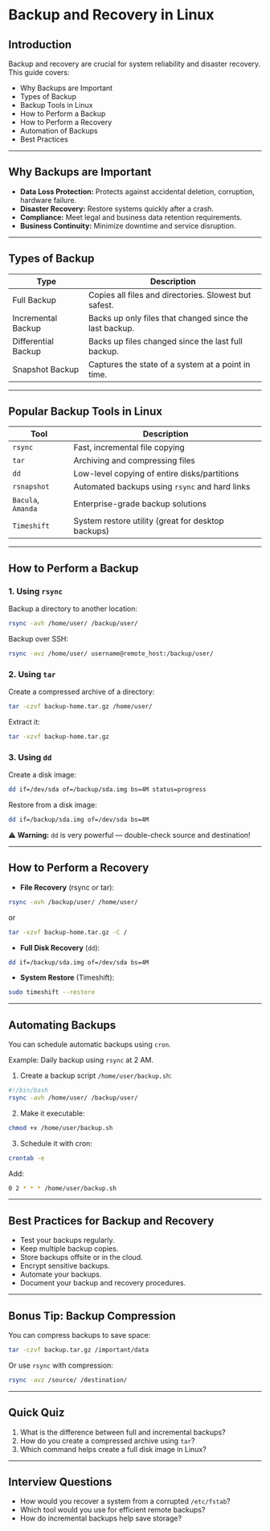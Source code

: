 # Backup and Recovery in Linux

## Introduction

Backup and recovery are crucial for system reliability and disaster recovery.  
This guide covers:

- Why Backups are Important
- Types of Backup
- Backup Tools in Linux
- How to Perform a Backup
- How to Perform a Recovery
- Automation of Backups
- Best Practices

---

## Why Backups are Important

- **Data Loss Protection:** Protects against accidental deletion, corruption, hardware failure.
- **Disaster Recovery:** Restore systems quickly after a crash.
- **Compliance:** Meet legal and business data retention requirements.
- **Business Continuity:** Minimize downtime and service disruption.

---

## Types of Backup

| Type | Description |
|------|-------------|
| Full Backup | Copies all files and directories. Slowest but safest. |
| Incremental Backup | Backs up only files that changed since the last backup. |
| Differential Backup | Backs up files changed since the last full backup. |
| Snapshot Backup | Captures the state of a system at a point in time. |

---

## Popular Backup Tools in Linux

| Tool | Description |
|------|-------------|
| `rsync` | Fast, incremental file copying |
| `tar` | Archiving and compressing files |
| `dd` | Low-level copying of entire disks/partitions |
| `rsnapshot` | Automated backups using `rsync` and hard links |
| `Bacula`, `Amanda` | Enterprise-grade backup solutions |
| `Timeshift` | System restore utility (great for desktop backups) |

---

## How to Perform a Backup

### 1. Using `rsync`

Backup a directory to another location:

```bash
rsync -avh /home/user/ /backup/user/
```

Backup over SSH:

```bash
rsync -avz /home/user/ username@remote_host:/backup/user/
```

### 2. Using `tar`

Create a compressed archive of a directory:

```bash
tar -czvf backup-home.tar.gz /home/user/
```

Extract it:

```bash
tar -xzvf backup-home.tar.gz
```

### 3. Using `dd`

Create a disk image:

```bash
dd if=/dev/sda of=/backup/sda.img bs=4M status=progress
```

Restore from a disk image:

```bash
dd if=/backup/sda.img of=/dev/sda bs=4M
```

⚠️ **Warning:** `dd` is very powerful — double-check source and destination!

---

## How to Perform a Recovery

- **File Recovery** (rsync or tar):

```bash
rsync -avh /backup/user/ /home/user/
```
or
```bash
tar -xzvf backup-home.tar.gz -C /
```

- **Full Disk Recovery** (`dd`):

```bash
dd if=/backup/sda.img of=/dev/sda bs=4M
```

- **System Restore** (Timeshift):

```bash
sudo timeshift --restore
```

---

## Automating Backups

You can schedule automatic backups using `cron`.

Example: Daily backup using `rsync` at 2 AM.

1. Create a backup script `/home/user/backup.sh`:

```bash
#!/bin/bash
rsync -avh /home/user/ /backup/user/
```

2. Make it executable:

```bash
chmod +x /home/user/backup.sh
```

3. Schedule it with cron:

```bash
crontab -e
```

Add:

```bash
0 2 * * * /home/user/backup.sh
```

---

## Best Practices for Backup and Recovery

- Test your backups regularly.
- Keep multiple backup copies.
- Store backups offsite or in the cloud.
- Encrypt sensitive backups.
- Automate your backups.
- Document your backup and recovery procedures.

---

## Bonus Tip: Backup Compression

You can compress backups to save space:

```bash
tar -czvf backup.tar.gz /important/data
```

Or use `rsync` with compression:

```bash
rsync -avz /source/ /destination/
```

---

## Quick Quiz

1. What is the difference between full and incremental backups?
2. How do you create a compressed archive using `tar`?
3. Which command helps create a full disk image in Linux?

---

## Interview Questions

- How would you recover a system from a corrupted `/etc/fstab`?
- Which tool would you use for efficient remote backups?
- How do incremental backups help save storage?

